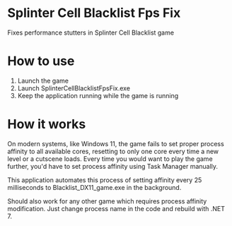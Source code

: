 # Splinter Cell Blacklist Fps Fix
Fixes performance stutters in Splinter Cell Blacklist game

# How to use
1. Launch the game
2. Launch SplinterCellBlacklistFpsFix.exe
3. Keep the application running while the game is running

# How it works
On modern systems, like Windows 11, the game fails to set proper process affinity to all available cores, resetting to only one core every time a new level or a cutscene loads. Every time you would want to play the game further, you'd have to set process affinity using Task Manager manually.

This application automates this process of setting affinity every 25 milliseconds to Blacklist_DX11_game.exe in the background.

Should also work for any other game which requires process affinity modification. Just change process name in the code and rebuild with .NET 7.